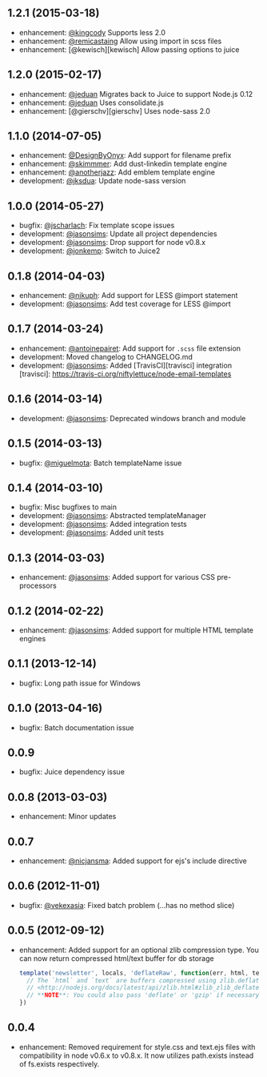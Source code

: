 [antoinepairet]: https://github.com/antoinepairet
[jasonsims]: https://github.com/jasonsims
[nicjansma]: https://github.com/nicjansma
[miguelmota]: https://github.com/miguelmota
[vekexasia]: https://github.com/vekexasia
[nikuph]: https://github.com/nikuph
[jonkemp]: https://github.com/jonkemp
[jscharlach]: https://github.com/jscharlach
[skimmmer]: https://github.com/skimmmer
[jksdua]: https://github.com/jksdua
[DesignByOnyx]: https://github.com/DesignByOnyx
[anotherjazz]: https://github.com/anotherjazz
[jeduan]: https://github.com/jeduan
[kingcody]: https://github.com/kingcody
[remicastaing]: https://github.com/remicastaing

## 1.2.1 (2015-03-18)
* enhancement: [@kingcody][kingcody] Supports less 2.0
* enhancement: [@remicastaing][remicastaing] Allow using import in scss files
* enhancement: [@kewisch][kewisch] Allow passing options to juice

## 1.2.0 (2015-02-17)
* enhancement: [@jeduan][jeduan] Migrates back to Juice to support Node.js 0.12
* enhancement: [@jeduan][jeduan] Uses consolidate.js
* enhancement: [@gierschv][gierschv] Uses node-sass 2.0

## 1.1.0 (2014-07-05)
* enhancement: [@DesignByOnyx][DesignByOnyx]: Add support for filename prefix
* enhancement: [@skimmmer][skimmmer]: Add dust-linkedin template engine
* enhancement: [@anotherjazz][anotherjazz]: Add emblem template engine
* development: [@jksdua][jksdua]: Update node-sass version

## 1.0.0 (2014-05-27)
* bugfix: [@jscharlach][jscharlach]: Fix template scope issues
* development: [@jasonsims][jasonsims]: Update all project dependencies
* development: [@jasonsims][jasonsims]: Drop support for node v0.8.x
* development: [@jonkemp][jonkemp]: Switch to Juice2

## 0.1.8 (2014-04-03)
* enhancement: [@nikuph][nikuph]: Add support for LESS @import statement
* development: [@jasonsims][jasonsims]: Add test coverage for LESS @import

## 0.1.7 (2014-03-24)
* enhancement: [@antoinepairet][antoinepairet]: Add support for `.scss` file extension
* development: Moved changelog to CHANGELOG.md
* development: [@jasonsims][jasonsims]: Added [TravisCI][travisci] integration
[travisci]: https://travis-ci.org/niftylettuce/node-email-templates

## 0.1.6 (2014-03-14)
* development: [@jasonsims][jasonsims]: Deprecated windows branch and module

## 0.1.5 (2014-03-13)
* bugfix: [@miguelmota][miguelmota]: Batch templateName issue

## 0.1.4 (2014-03-10)
* bugfix: Misc bugfixes to main
* development: [@jasonsims][jasonsims]: Abstracted templateManager
* development: [@jasonsims][jasonsims]: Added integration tests
* development: [@jasonsims][jasonsims]: Added unit tests

## 0.1.3 (2014-03-03)
* enhancement: [@jasonsims][jasonsims]: Added support for various CSS pre-processors

## 0.1.2 (2014-02-22)
* enhancement: [@jasonsims][jasonsims]: Added support for multiple HTML template engines

## 0.1.1 (2013-12-14)
* bugfix: Long path issue for Windows

## 0.1.0 (2013-04-16)
* bugfix: Batch documentation issue

## 0.0.9
* bugfix: Juice dependency issue

## 0.0.8 (2013-03-03)
* enhancement: Minor updates

## 0.0.7
* enhancement: [@nicjansma][nicjansma]: Added support for ejs's include directive

## 0.0.6 (2012-11-01)
* bugfix: [@vekexasia][vekexasia]: Fixed batch problem (...has no method slice)

## 0.0.5 (2012-09-12)
* enhancement: Added support for an optional zlib compression type. You can
  now return compressed html/text buffer for db storage

  ```javascript
  template('newsletter', locals, 'deflateRaw', function(err, html, text) {
    // The `html` and `text` are buffers compressed using zlib.deflateRaw
    // <http://nodejs.org/docs/latest/api/zlib.html#zlib_zlib_deflateraw_buf_callback>
    // **NOTE**: You could also pass 'deflate' or 'gzip' if necessary, and it works with batch rendering as well
  })
  ```

## 0.0.4
* enhancement: Removed requirement for style.css and text.ejs files with
  compatibility in node v0.6.x to v0.8.x. It now utilizes path.exists instead
  of fs.exists respectively.

